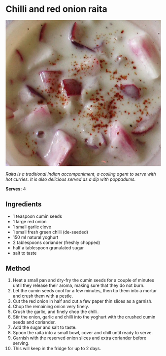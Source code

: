 # Chilli and red onion raita

![Chilli and red onion raita](resources/redonionraita.jpg)

*Raita is a traditional Indian accompaniment, a cooling agent to serve with hot curries. It is also delicious served as a dip with poppadums.*

**Serves:** 4

## Ingredients
- 1 teaspoon cumin seeds
- 1 large red onion
- 1 small garlic clove
- 1 small fresh green chilli (de-seeded)
- 150 ml natural yoghurt
- 2 tablespoons coriander (freshly chopped)
- half a tablespoon granulated sugar
- salt to taste

## Method
1. Heat a small pan and dry-fry the cumin seeds for a couple of minutes until they release their aroma, making sure that they do not burn.
1. Let the cumin seeds cool for a few minutes, then tip them into a mortar and crush them with a pestle.
1. Cut the red onion in half and cut a few paper thin slices as a garnish.
1. Chop the remaining onion very finely.
1. Crush the garlic, and finely chop the chilli.
1. Stir the onion, garlic and chilli into the yoghurt with the crushed cumin seeds and coriander.
1. Add the sugar and salt to taste.
1. Spoon the raita into a small bowl, cover and chill until ready to serve.
1. Garnish with the reserved onion slices and extra coriander before serving.
1. This will keep in the fridge for up to 2 days.